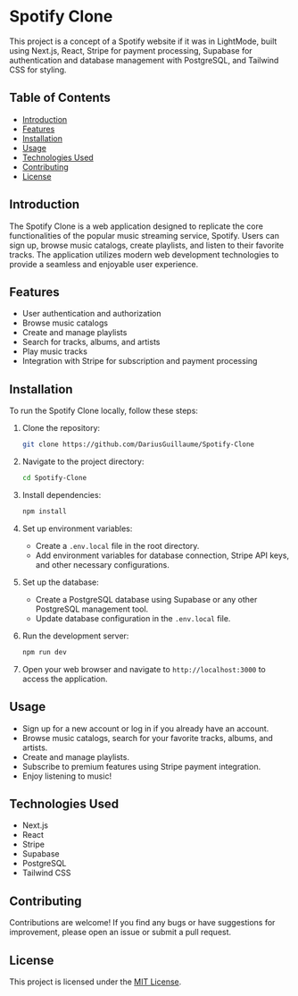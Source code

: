 
# Spotify Clone

This project is a concept of a Spotify website if it was in LightMode, built using Next.js, React, Stripe for payment processing, Supabase for authentication and database management with PostgreSQL, and Tailwind CSS for styling.

## Table of Contents

- [Introduction](#introduction)
- [Features](#features)
- [Installation](#installation)
- [Usage](#usage)
- [Technologies Used](#technologies-used)
- [Contributing](#contributing)
- [License](#license)

## Introduction

The Spotify Clone is a web application designed to replicate the core functionalities of the popular music streaming service, Spotify. Users can sign up, browse music catalogs, create playlists, and listen to their favorite tracks. The application utilizes modern web development technologies to provide a seamless and enjoyable user experience.

## Features

- User authentication and authorization
- Browse music catalogs
- Create and manage playlists
- Search for tracks, albums, and artists
- Play music tracks
- Integration with Stripe for subscription and payment processing

## Installation

To run the Spotify Clone locally, follow these steps:

1. Clone the repository:

   ```bash
   git clone https://github.com/DariusGuillaume/Spotify-Clone 
   ```

2. Navigate to the project directory:

   ```bash
   cd Spotify-Clone
   ```

3. Install dependencies:

   ```bash
   npm install
   ```

4. Set up environment variables:
   - Create a `.env.local` file in the root directory.
   - Add environment variables for database connection, Stripe API keys, and other necessary configurations.

5. Set up the database:
   - Create a PostgreSQL database using Supabase or any other PostgreSQL management tool.
   - Update database configuration in the `.env.local` file.

6. Run the development server:

   ```bash
   npm run dev
   ```

7. Open your web browser and navigate to `http://localhost:3000` to access the application.

## Usage

- Sign up for a new account or log in if you already have an account.
- Browse music catalogs, search for your favorite tracks, albums, and artists.
- Create and manage playlists.
- Subscribe to premium features using Stripe payment integration.
- Enjoy listening to music!

## Technologies Used

- Next.js
- React
- Stripe
- Supabase
- PostgreSQL
- Tailwind CSS

## Contributing

Contributions are welcome! If you find any bugs or have suggestions for improvement, please open an issue or submit a pull request.

## License

This project is licensed under the [MIT License](LICENSE).

